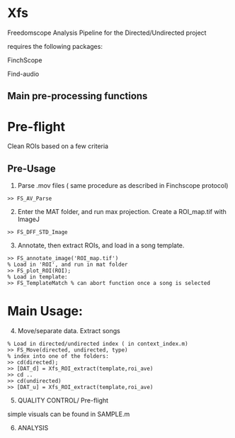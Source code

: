 # Xfs
Freedomscope Analysis Pipeline for the Directed/Undirected project

requires the following packages:

FinchScope

Find-audio


## Main pre-processing functions

# Pre-flight
Clean ROIs based on a few criteria


## Pre-Usage

1. Parse .mov files ( same procedure as described in Finchscope protocol)

```
>> FS_AV_Parse
```

2. Enter the MAT folder, and run max projection. Create a ROI_map.tif with ImageJ

```
>> FS_DFF_STD_Image
```

3. Annotate, then extract ROIs, and load in a song template.

```
>> FS_annotate_image('ROI_map.tif')
% Load in 'ROI', and run in mat folder
>> FS_plot_ROI(ROI);
% Load in template:
>> FS_TemplateMatch % can abort function once a song is selected
```

# Main Usage:

4. Move/separate data. Extract songs

```
% Load in directed/undirected index ( in context_index.m)
>> FS_Move(directed, undirected, type)
% index into one of the folders:
>> cd(directed);
>> [DAT_d] = Xfs_ROI_extract(template,roi_ave)
>> cd ..
>> cd(undirected)
>> [DAT_u] = Xfs_ROI_extract(template,roi_ave)
```

5. QUALITY CONTROL/ Pre-flight

simple visuals can be found in SAMPLE.m



6. ANALYSIS

